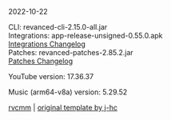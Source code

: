 2022-10-22
  
CLI: revanced-cli-2.15.0-all.jar  
Integrations: app-release-unsigned-0.55.0.apk  
[Integrations Changelog](https://github.com/revanced/revanced-integrations/releases/tag/v0.55.0)  
Patches: revanced-patches-2.85.2.jar  
[Patches Changelog](https://github.com/revanced/revanced-patches/releases/tag/v2.85.2)  

YouTube version: 17.36.37  

Music (arm64-v8a) version: 5.29.52  

[rvcmm](https://github.com/thrwKappu/rvcmm) | [original template by j-hc](https://github.com/j-hc/revanced-magisk-module)
